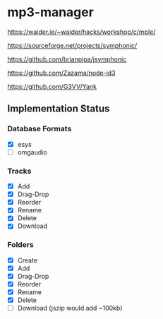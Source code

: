 # mp3-manager

https://waider.ie/~waider/hacks/workshop/c/mple/

https://sourceforge.net/projects/symphonic/

https://github.com/brianpipa/jsymphonic

https://github.com/Zazama/node-id3

https://github.com/G3VV/Yank

## Implementation Status

### Database Formats

- [x] esys
- [ ] omgaudio

### Tracks

- [x] Add
- [x] Drag-Drop
- [x] Reorder
- [x] Rename
- [x] Delete
- [x] Download

### Folders

- [x] Create
- [x] Add
- [x] Drag-Drop
- [x] Reorder
- [x] Rename
- [x] Delete
- [ ] Download (jszip would add ~100kb)
